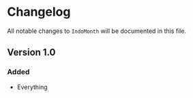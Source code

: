 # Changelog

All notable changes to `IndoMonth` will be documented in this file.

## Version 1.0

### Added
- Everything
